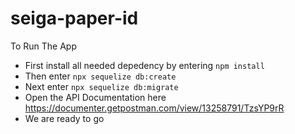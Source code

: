 # seiga-paper-id
To Run The App

- First install all needed depedency by entering `npm install`
- Then enter `npx sequelize db:create`
- Next enter `npx sequelize db:migrate`
- Open the API Documentation here https://documenter.getpostman.com/view/13258791/TzsYP9rR
- We are ready to go
